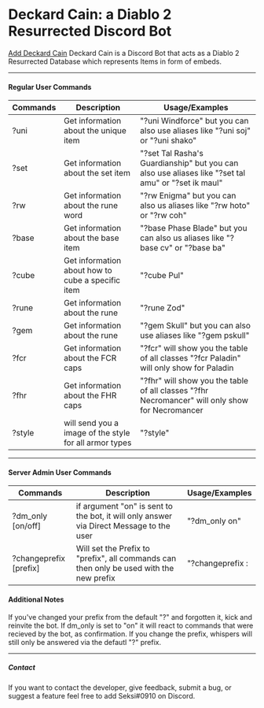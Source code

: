# Deckard Cain: a Diablo 2 Resurrected Discord Bot
[Add Deckard Cain](https://discord.com/oauth2/authorize?client_id=878213420342730762&permissions=3072&scope=bot)
Deckard Cain is a Discord Bot that acts as a Diablo 2 Resurrected Database which represents Items in form of embeds.

------------------------------------------------------------------------------
#### Regular User Commands

Commands | Description | Usage/Examples
---------|-------------|--------
?uni | Get information about the unique item | "?uni Windforce" but you can also use aliases like "?uni soj" or "?uni shako"
?set | Get information about the set item | "?set Tal Rasha's Guardianship" but you can also use aliases like "?set tal amu" or "?set ik maul"
?rw | Get information about the rune word | "?rw Enigma" but you can also us aliases like "?rw hoto" or "?rw coh"
?base | Get information about the base item | "?base Phase Blade" but you can also us aliases like "?base cv" or "?base ba"
?cube | Get information about how to cube a specific item | "?cube Pul"
?rune | Get information about the rune | "?rune Zod"
?gem | Get information about the rune | "?gem Skull" but you can also use aliases like "?gem pskull"
?fcr | Get information about the FCR caps | "?fcr" will show you the table of all classes "?fcr Paladin" will only show for Paladin
?fhr | Get information about the FHR caps | "?fhr" will show you the table of all classes "?fhr Necromancer" will only show for Necromancer
?style | will send you a image of the style for all armor types | "?style"

-------------------------------------------------------------------------------


#### Server Admin User Commands
Commands | Description | Usage/Examples
---------|-------------|--------
?dm_only [on/off] | if argument "on" is sent to the bot, it will only answer via Direct Message to the user | "?dm_only on"
?changeprefix [prefix] | Will set the Prefix to "prefix", all commands can then only be used with the new prefix | "?changeprefix :


#### Additional Notes

If you've changed your prefix from the default "?" and forgotten it, kick and reinvite the bot.
If dm_only is set to "on" it will react to commands that were recieved by the bot, as confirmation.
If you change the prefix, whispers will still only be answered via the defautl "?" prefix.

---------------------------------------------------------------------------------
##### Contact

If you want to contact the developer, give feedback, submit a bug, or suggest a feature feel free to add Seksi#0910 on Discord. 
